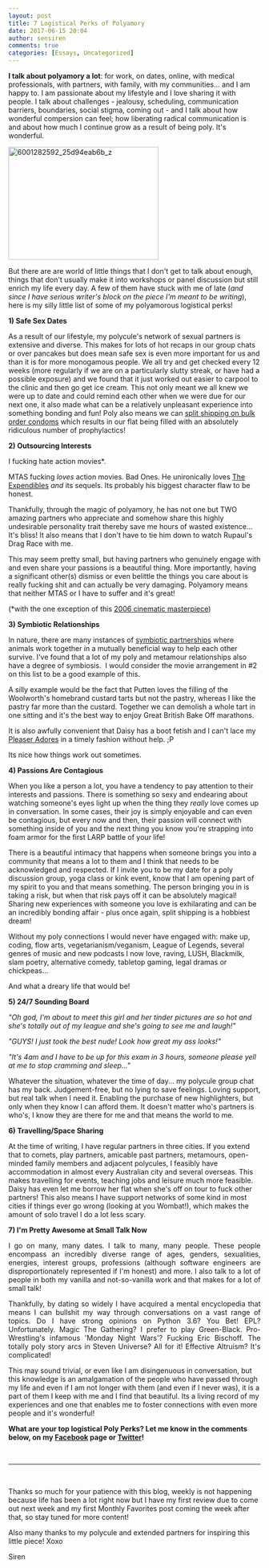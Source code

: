 ```yaml
---
layout: post
title: 7 Logistical Perks of Polyamory
date: 2017-06-15 20:04
author: sensiren
comments: true
categories: [Essays, Uncategorized]
---
```

<strong>I talk about polyamory a lot</strong>: for work, on dates, online, with medical professionals, with partners, with family, with my communities... and I am happy to. I am passionate about my lifestyle and I love sharing it with people. I talk about challenges - jealousy, scheduling, communication barriers, boundaries, social stigma, coming out - and I talk about how wonderful compersion can feel; how liberating radical communication is and about how much I continue grow as a result of being poly. It's wonderful.

<img class=" size-medium wp-image-1291 alignleft" src="https://sensiren.files.wordpress.com/2017/06/6001282592_25d94eab6b_z.jpg?w=300" alt="6001282592_25d94eab6b_z" width="300" height="225" />

But there are are world of little things that I don't get to talk about enough, things that don't usually make it into workshops or panel discussion but still enrich my life every day. A few of them have stuck with me of late (<em>and since I have serious writer's block on the piece I'm meant to be writing</em>), here is my silly little list of some of my polyamorous logistical perks!

<strong>1) Safe Sex Dates</strong>

As a result of our lifestyle, my polycule's network of sexual partners is extensive and diverse. This makes for lots of hot recaps in our group chats or over pancakes but does mean safe sex is even more important for us and than it is for more monogamous people. We all try and get checked every 12 weeks (more regularly if we are on a particularly slutty streak, or have had a possible exposure) and we found that it just worked out easier to carpool to the clinic and then go get ice cream. This not only meant we all knew we were up to date and could remind each other when we were due for our next one, it also made what can be a relatively unpleasant experience into something bonding and fun! Poly also means we can <a href="http://www.condomsaustralia.com.au">split shipping on bulk order condoms</a> which results in our flat being filled with an absolutely ridiculous number of prophylactics!

<strong>2) Outsourcing Interests</strong>

I fucking hate action movies*.

MTAS fucking <em>loves </em>action movies. Bad Ones. He unironically loves <a href="http://www.imdb.com/title/tt1320253/">The Expendibles</a> <em>and </em>its sequels. Its probably his biggest character flaw to be honest.

Thankfully, through the magic of polyamory, he has not one but TWO amazing partners who appreciate and somehow share this highly undesirable personality trait thereby save me hours of wasted existence... It's bliss! It also means that I don't have to tie him down to watch Rupaul's Drag Race with me.

This may seem pretty small, but having partners who genuinely engage with and even share your passions is a beautiful thing. More importantly, having a significant other(s) dismiss or even belittle the things you care about is really fucking shit and can actually be very damaging. Polyamory means that neither MTAS or I have to suffer and it's great!

(*with the one exception of this <a href="http://www.imdb.com/title/tt0398913/">2006 cinematic masterpiece</a>)

<strong>3) Symbiotic Relationships</strong>

In nature, there are many instances of <a href="https://www.youtube.com/watch?v=Qqa0OPbdvjw">symbiotic partnerships</a> where animals work together in a mutually beneficial way to help each other survive. I've found that a lot of my poly and metamour relationships also have a degree of symbiosis.  I would consider the movie arrangement in #2 on this list to be a good example of this.

A silly example would be the fact that Putten loves the filling of the Woolworth's homebrand custard tarts but not the pastry, whereas I like the pastry far more than the custard. Together we can demolish a whole tart in one sitting and it's the best way to enjoy Great British Bake Off marathons.

It is also awfully convenient that Daisy has a boot fetish and I can't lace my <a href="https://shoeme.com.au/ADO2023BM">Pleaser Adores</a> in a timely fashion without help. ;P

Its nice how things work out sometimes.

<strong>4) Passions Are Contagious</strong>

When you like a person a lot, you have a tendency to pay attention to their interests and passions. There is something so sexy and endearing about watching someone's eyes light up when the thing they <em>really </em>love comes up in conversation. In some cases, their joy is simply enjoyable and can even be contagious, but every now and then, their passion will connect with something inside of you and the next thing you know you're strapping into foam armor for the first LARP battle of your life!

There is a beautiful intimacy that happens when someone brings you into a community that means a lot to them and I think that needs to be acknowledged and respected. If I invite you to be my date for a poly discussion group, yoga class or kink event, know that I am opening part of my spirit to you and that means something. The person bringing you in is taking a risk, but when that risk pays off it can be absolutely magical! Sharing new experiences with someone you love is exhilarating and can be an incredibly bonding affair - plus once again, split shipping is a hobbiest dream!

Without my poly connections I would never have engaged with: make up, coding, flow arts, vegetarianism/veganism, League of Legends, several genres of music and new podcasts I now love, raving, LUSH, Blackmilk, slam poetry, alternative comedy, tabletop gaming, legal dramas or chickpeas...

And what a dreary life that would be!

<strong>5) 24/7 Sounding Board</strong>

<em>"Oh god, I'm about to meet this girl and her tinder pictures are so hot and she's totally out of my league and she's going to see me and laugh!"</em>

<em>"GUYS! I just took the best nude! Look how great my ass looks!"</em>

<em>"It's 4am and I have to be up for this exam in 3 hours, someone please yell at me to stop cramming and sleep..."</em>

Whatever the situation, whatever the time of day... my polycule group chat has my back. Judgement-free, but no lying to save feelings. Loving support, but real talk when I need it. Enabling the purchase of new highlighters, but only when they know I can afford them. It doesn't matter who's partners is who's, I know they are there for me and that means the world to me.

<strong>6) Travelling/Space Sharing</strong>

At the time of writing, I have regular partners in three cities. If you extend that to comets, play partners, amicable past partners, metamours, open-minded family members and adjacent polycules, I feasibly have accommodation in almost every Australian city and several overseas. This makes travelling for events, teaching jobs and leisure much more feasible. Daisy has even let me borrow her flat when she's off on tour to fuck other partners! This also means I have support networks of some kind in most cities if things ever go wrong (looking at you Wombat!), which makes the amount of solo travel I do a lot less scary.

<strong>7) I'm Pretty </strong><strong>Awesome at Small Talk Now</strong>
<p style="text-align:justify;">I go on many, many dates. I talk to many, many people. These people encompass an incredibly diverse range of ages, genders, sexualities, energies, interest groups, professions (although software engineers are disproportionately represented if I'm honest) and more. I also talk to a lot of people in both my vanilla and not-so-vanilla work and that makes for a lot of small talk!</p>
<p style="text-align:justify;">Thankfully, by dating so widely I have acquired a mental encyclopedia that means I can bullshit my way through conversations on a vast range of topics. Do I have strong opinions on Python 3.6? You Bet! EPL? Unfortunately. Magic The Gathering? I prefer to play Green-Black. Pro-Wrestling's infamous 'Monday Night Wars'? Fucking Eric Bischoff. The totally poly story arcs in Steven Universe? All for it! Effective Altruism? It's complicated!</p>
This may sound trivial, or even like I am disingenuous in conversation, but this knowledge is an amalgamation of the people who have passed through my life and even if I am not longer with them (and even if I never was), it is a part of them I keep with me and I find that beautiful. Its a living record of my experiences and one that enables me to foster connections with even more people and it's wonderful!

<strong>What are your top logistical Poly Perks? Let me know in the comments below, on my <a href="https://www.facebook.com/sirenvandoll">Facebook</a> page or <a href="http://twitter.com/thesensiren">Twitter</a>!</strong>

&nbsp;

<hr />

&nbsp;

Thanks so much for your patience with this blog, weekly is not happening because life has been a lot right now but I have my first review due to come out next week and my first Monthly Favorites post coming the week after that, so stay tuned for more content!

Also many thanks to my polycule and extended partners for inspiring this little piece! Xoxo

Siren
